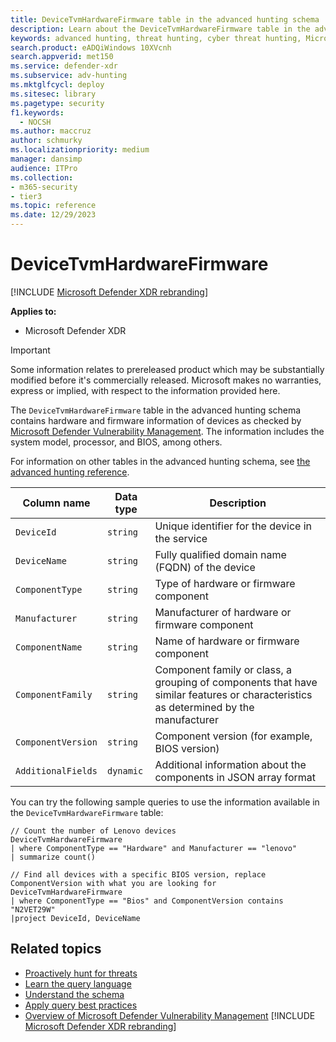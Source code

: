 ```yaml
---
title: DeviceTvmHardwareFirmware table in the advanced hunting schema
description: Learn about the DeviceTvmHardwareFirmware table in the advanced hunting schema, which includes information on devices like processor, BIOS, and others, as checked in threat and vulnerability management in Microsoft Defender XDR.
keywords: advanced hunting, threat hunting, cyber threat hunting, Microsoft Defender XDR, microsoft 365, m365, search, query, telemetry, schema reference, kusto, table, column, data type, description, threat & vulnerability management, TVM, device management, security configuration, DeviceTvmHardwareFirmware
search.product: eADQiWindows 10XVcnh
search.appverid: met150
ms.service: defender-xdr
ms.subservice: adv-hunting
ms.mktglfcycl: deploy
ms.sitesec: library
ms.pagetype: security
f1.keywords: 
  - NOCSH
ms.author: maccruz
author: schmurky
ms.localizationpriority: medium
manager: dansimp
audience: ITPro
ms.collection: 
- m365-security
- tier3
ms.topic: reference
ms.date: 12/29/2023
---
```


# DeviceTvmHardwareFirmware

[!INCLUDE [Microsoft Defender XDR rebranding](../includes/microsoft-defender.md)]


**Applies to:**
- Microsoft Defender XDR

> [!IMPORTANT]
> Some information relates to prereleased product which may be substantially modified before it's commercially released. Microsoft makes no warranties, express or implied, with respect to the information provided here.

The `DeviceTvmHardwareFirmware` table in the advanced hunting schema contains hardware and firmware information of devices as checked by [Microsoft Defender Vulnerability Management](/windows/security/threat-protection/microsoft-defender-atp/next-gen-threat-and-vuln-mgt). The information includes the system model, processor, and BIOS, among others.

For information on other tables in the advanced hunting schema, see [the advanced hunting reference](advanced-hunting-schema-tables.md).

| Column name | Data type | Description |
|-------------|-----------|-------------|
| `DeviceId` | `string` | Unique identifier for the device in the service |
| `DeviceName` | `string` | Fully qualified domain name (FQDN) of the device |
| `ComponentType` | `string` | Type of hardware or firmware component |
| `Manufacturer` | `string` | Manufacturer of hardware or firmware component |
| `ComponentName` | `string` | Name of hardware or firmware component |
| `ComponentFamily` | `string` | Component family or class, a grouping of components that have similar features or characteristics as determined by the manufacturer |
| `ComponentVersion` | `string` | Component version (for example, BIOS version) |
| `AdditionalFields` | `dynamic` | Additional information about the components in JSON array format |

You can try the following sample queries to use the information available in the `DeviceTvmHardwareFirmware` table:

```kusto
// Count the number of Lenovo devices
DeviceTvmHardwareFirmware
| where ComponentType == "Hardware" and Manufacturer == "lenovo"
| summarize count()
```

```kusto
// Find all devices with a specific BIOS version, replace ComponentVersion with what you are looking for
DeviceTvmHardwareFirmware
| where ComponentType == "Bios" and ComponentVersion contains "N2VET29W"
|project DeviceId, DeviceName
```

## Related topics

- [Proactively hunt for threats](advanced-hunting-overview.md)
- [Learn the query language](advanced-hunting-query-language.md)
- [Understand the schema](advanced-hunting-schema-tables.md)
- [Apply query best practices](advanced-hunting-best-practices.md)
- [Overview of Microsoft Defender Vulnerability Management](/windows/security/threat-protection/microsoft-defender-atp/next-gen-threat-and-vuln-mgt)
[!INCLUDE [Microsoft Defender XDR rebranding](../../includes/defender-m3d-techcommunity.md)]
